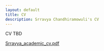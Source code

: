 ```yaml
---
layout: default
title: CV
description: Srravya Chandhiramowuli's CV
---
```


<p>CV TBD</p>

<object type="application/pdf"
        data="Srravya_academic_cv.pdf"
        width="600"
        >
  <a href="Srravya_academic_cv.pdf">Srravya_academic_cv.pdf</a>
</object>


